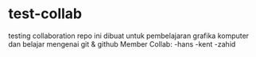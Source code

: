 # test-collab
testing collaboration
repo ini dibuat untuk pembelajaran grafika komputer dan belajar mengenai git & github
Member Collab:
-hans
-kent
-zahid